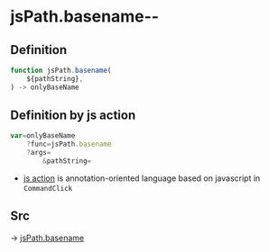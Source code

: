 # jsPath.basename--

## Definition

```js.js
function jsPath.basename(
	${pathString},
) -> onlyBaseName
```


## Definition by js action

```js.js
var=onlyBaseName
	?func=jsPath.basename
	?args=
		&pathString=
```

- [js action](#) is annotation-oriented language based on javascript in `CommandClick`

## Src

-> [jsPath.basename](https://github.com/puutaro/CommandClick/blob/master/app/src/main/java/com/puutaro/commandclick/fragment_lib/terminal_fragment/js_interface/JsPath.kt#L104)


